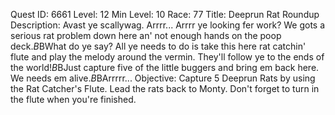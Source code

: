 Quest ID: 6661
Level: 12
Min Level: 10
Race: 77
Title: Deeprun Rat Roundup
Description: Avast ye scallywag. Arrrr... Arrrr ye looking fer work? We gots a serious rat problem down here an' not enough hands on the poop deck.$B$BWhat do ye say? All ye needs to do is take this here rat catchin' flute and play the melody around the vermin. They'll follow ye to the ends of the world!$B$BJust capture five of the little buggers and bring em back here. We needs em alive.$B$BArrrrr...
Objective: Capture 5 Deeprun Rats by using the Rat Catcher's Flute. Lead the rats back to Monty. Don't forget to turn in the flute when you're finished.
